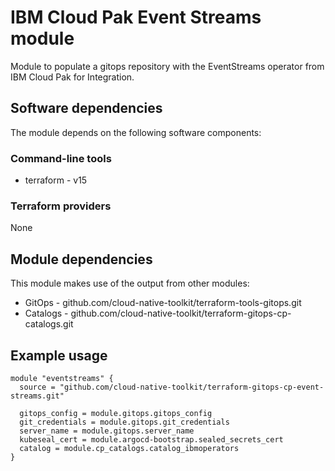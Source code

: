# IBM Cloud Pak Event Streams module

Module to populate a gitops repository with the EventStreams operator from IBM Cloud Pak for Integration.

## Software dependencies

The module depends on the following software components:

### Command-line tools

- terraform - v15

### Terraform providers

None

## Module dependencies

This module makes use of the output from other modules:

- GitOps - github.com/cloud-native-toolkit/terraform-tools-gitops.git
- Catalogs - github.com/cloud-native-toolkit/terraform-gitops-cp-catalogs.git

## Example usage

```hcl-terraform
module "eventstreams" {
  source = "github.com/cloud-native-toolkit/terraform-gitops-cp-event-streams.git"

  gitops_config = module.gitops.gitops_config
  git_credentials = module.gitops.git_credentials
  server_name = module.gitops.server_name
  kubeseal_cert = module.argocd-bootstrap.sealed_secrets_cert
  catalog = module.cp_catalogs.catalog_ibmoperators  
}
```
